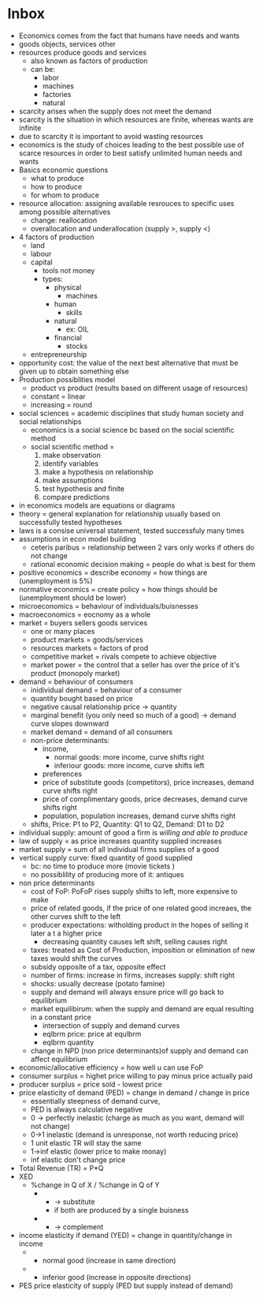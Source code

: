 # Inbox

- Economics comes from the fact that humans have needs and wants
- goods objects, services other
- resources produce goods and services
  - also known as factors of production
  - can be:
    - labor
    - machines
    - factories
    - natural
- scarcity arises when the supply does not meet the demand
- scarcity is the situation in which resources are finite, whereas wants are infinite
- due to scarcity it is important to avoid wasting resources
- economics is the study of choices leading to the best possible use of scarce resources in order to best satisfy unlimited human needs and wants
- Basics economic questions
  - what to produce
  - how to produce
  - for whom to produce
- resource allocation: assigning available resrouces to specific uses among possible alternatives
  - change: reallocation
  - overallocation and underallocation (supply >, supply <)
- 4 factors of production
  - land
  - labour
  - capital
    - tools not money
    - types:
      - physical
        - machines
      - human
        - skills
      - natural
        - ex: OIL
      - financial
        - stocks
  - entrepreneurship
- opportunity cost: the value of the next best alternative that must be given up to obtain something else
- Production possiblities model
  - product vs product (results based on different usage of resources)
  - constant = linear
  - increasing = round
- social sciences = academic disciplines that study human society and social relationships
  - economics is a social science bc based on the social scientific method
  - social scientific method =
    1. make observation
    2. identify variables
    3. make a hypothesis on relationship
    4. make assumptions
    5. test hypothesis and finite
    6. compare predictions
- in economics models are equations or diagrams
- theory = general explanation for relationship usually based on successfully tested hypotheses
- laws is a consise universal statement, tested successfuly many times
- assumptions in econ model building
  - ceteris paribus = relationship between 2 vars only works if others do not change
  - rational economic decision making = people do what is best for them
- positive economics = describe economy = how things are (unemployment is 5%)
- normative economics = create policy = how things should be (unemployment should be lower)
- microeconomics = behaviour of individuals/buisnesses
- macroeconomics = eocnomy as a whole
- market = buyers sellers goods services
  - one or many places
  - product markets = goods/services
  - resources markets = factors of prod
  - competitive market = rivals compete to achieve objective
  - market power = the control that a seller has over the price of it's product (monopoly market)
- demand = behaviour of consumers
  - inidividual demand = behaviour of a consumer
  - quantity bought based on price
  - negative causal relationship price -> quantity
  - marginal benefit (you only need so much of a good) -> demand curve slopes downward
  - market demand = demand of all consumers
  - non-price determinants:
    - income,
      - normal goods: more income, curve shifts right
      - inferiour goods: more income, curve shifts left
    - preferences
    - price of substitute goods (competitors), price increases, demand curve shifts right
    - price of complimentary goods, price decreases, demand curve shifts right
    - population, population increases, demand curve shifts right
  - shifts, Price: P1 to P2, Quantity: Q1 to Q2, Demand: D1 to D2
- individual supply: amount of good a firm is _willing and able to produce_
- law of supply = as price increases quantity supplied increases
- market supply = sum of all individual firms supplies of a good
- vertical supply curve: fixed quantity of good supplied
  - bc: no time to produce more (movie tickets )
  - no possiblility of producing more of it: antiques
- non price determinants
  - cost of FoP: PoFoP rises supply shifts to left, more expensive to make
  - price of related goods, if the price of one related good increaes, the other curves shift to the left
  - producer expectations: witholding product in the hopes of selling it later a t a higher price
    - decreasing quantity causes left shift, selling causes right
  - taxes: treated as Cost of Production, imposition or elimination of new taxes would shift the curves
  - subsidy opposite of a tax, opposite effect
  - number of firms: increase in firms, increases supply: shift right
  - shocks: usually decrease (potato famine)
  - supply and demand will always ensure price will go back to equilibrium
  - market equilibirum: when the supply and demand are equal resulting in a constant price
    - intersection of supply and demand curves
    - eqlbrm price: price at equlbrm
    - eqlbrm quantity
  - change in NPD (non price determinants)of supply and demand can affect equilibrium
- economic/allocative efficiency = how well u can use FoP
- consumer surplus = highet price willing to pay minus price actually paid
- producer surplus = price sold - lowest price
- price elasticity of demand (PED) = change in demand / change in price
  - essentially steepness of demand curve,
  - PED is always calculative negative
  - 0 -> perfectly inelastic (charge as much as you want, demand will not change)
  - 0->1 inelastic (demand is unresponse, not worth reducing price)
  - 1 unit elastic TR will stay the same 
  - 1->inf elastic (lower price to make monay)
  - inf elastic don't change price
- Total Revenue (TR) = P*Q
- XED
  - %change in Q of X / %change in Q of Y
    - + -> substitute
      - if both are produced by a single buisness 
    - - -> complement
- income elasticity if demand (YED) = change in quantity/change in income
  - + normal good (increase in same direction)
  - - inferior good (increase in opposite directions)
- PES price elasticity of supply (PED but supply instead of demand)